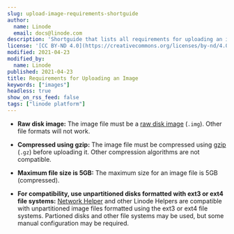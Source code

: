```yaml
---
slug: upload-image-requirements-shortguide
author:
  name: Linode
  email: docs@linode.com
description: 'Shortguide that lists all requirements for uploading an image file.'
license: '[CC BY-ND 4.0](https://creativecommons.org/licenses/by-nd/4.0)'
modified: 2021-04-23
modified_by:
  name: Linode
published: 2021-04-23
title: Requirements for Uploading an Image
keywords: ["images"]
headless: true
show_on_rss_feed: false
tags: ["linode platform"]
---
```


- **Raw disk image:** The image file must be a [raw disk image](https://en.wikipedia.org/wiki/IMG_(file_format)) (`.img`). Other file formats will not work.

- **Compressed using gzip:** The image file must be compressed using [gzip](https://en.wikipedia.org/wiki/Gzip) (`.gz`) before uploading it. Other compression algorithms are not compatible.

- **Maximum file size is 5GB:** The maximum size for an image file is 5GB (compressed).

- **For compatibility, use unpartitioned disks formatted with ext3 or ext4 file systems:** [Network Helper](/docs/guides/network-helper/) and other Linode Helpers are compatible with unpartitioned image files formatted using the ext3 or ext4 file systems. Partioned disks and other file systems may be used, but some manual configuration may be required.